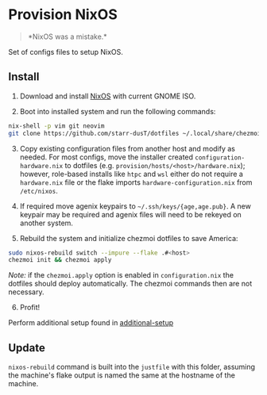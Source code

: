 # Provision NixOS
> \*NixOS was a mistake.\*

Set of configs files to setup NixOS.

## Install

1. Download and install [NixOS](https://nixos.org/download/) with current GNOME ISO.

2. Boot into installed system and run the following commands:

```bash
nix-shell -p vim git neovim
git clone https://github.com/starr-dusT/dotfiles ~/.local/share/chezmoi 
```
   
3. Copy existing configuration files from another host and modify as needed. For most configs, move the installer created `configuration-hardware.nix` to dotfiles (e.g. `provision/hosts/<host>/hardware.nix`); however, role-based installs like `htpc` and `wsl` either do not require a `hardware.nix` file or the flake imports `hardware-configuration.nix` from `/etc/nixos`.
   
4. If required move agenix keypairs to `~/.ssh/keys/{age,age.pub}`. A new keypair may be required and agenix files will need to be rekeyed on another system.

5. Rebuild the system and initialize chezmoi dotfiles to save America:

```bash
sudo nixos-rebuild switch --impure --flake .#<host>
chezmoi init && chezmoi apply
```
*Note:* if the `chezmoi.apply` option is enabled in `configuration.nix` the dotfiles should deploy automatically. The chezmoi commands then are not necessary.

6. Profit!

Perform additional setup found in [additional-setup](additional-setup.md)

## Update

`nixos-rebuild` command is built into the `justfile` with this folder, assuming the machine's flake output is named the same at the hostname of the machine.
